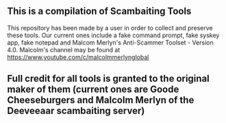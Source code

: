 ## This is a compilation of Scambaiting Tools
This repository has been made by a user in order to collect and preserve these tools. Our current ones include a fake command prompt, fake syskey app, fake notepad and Malcom Merlyn's Anti-Scammer Toolset - Version 4.0. Malcolm's channel may be found at https://www.youtube.com/c/malcolmmerlynglobal
## Full credit for all tools is granted to the original maker of them (current ones are Goode Cheeseburgers and Malcolm Merlyn of the Deeveeaar scambaiting server)
